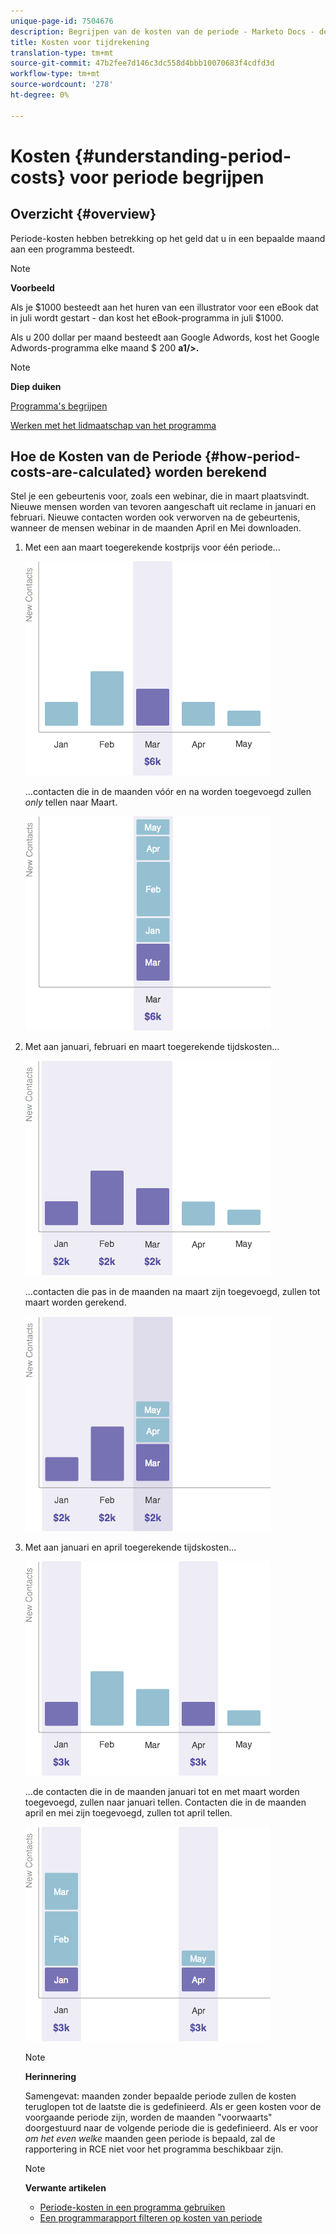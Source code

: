 ```yaml
---
unique-page-id: 7504676
description: Begrijpen van de kosten van de periode - Marketo Docs - de Documentatie van het Product
title: Kosten voor tijdrekening
translation-type: tm+mt
source-git-commit: 47b2fee7d146c3dc558d4bbb10070683f4cdfd3d
workflow-type: tm+mt
source-wordcount: '278'
ht-degree: 0%

---
```



# Kosten {#understanding-period-costs} voor periode begrijpen

## Overzicht {#overview}

Periode-kosten hebben betrekking op het geld dat u in een bepaalde maand aan een programma besteedt.

>[!NOTE]
>
>**Voorbeeld**
>
>Als je $1000 besteedt aan het huren van een illustrator voor een eBook dat in juli wordt gestart - dan kost het eBook-programma in juli $1000.
>
>Als u 200 dollar per maand besteedt aan Google Adwords, kost het Google Adwords-programma elke maand $ 200 **a1/>.**

>[!NOTE]
>
>**Diep duiken**
>
>[Programma&#39;s begrijpen](../../../../product-docs/core-marketo-concepts/programs/creating-programs/understanding-programs.md)
>
>[Werken met het lidmaatschap van het programma](../../../../product-docs/core-marketo-concepts/programs/creating-programs/understanding-program-membership.md)

## Hoe de Kosten van de Periode {#how-period-costs-are-calculated} worden berekend

Stel je een gebeurtenis voor, zoals een webinar, die in maart plaatsvindt. Nieuwe mensen worden van tevoren aangeschaft uit reclame in januari en februari. Nieuwe contacten worden ook verworven na de gebeurtenis, wanneer de mensen webinar in de maanden April en Mei downloaden.

1. Met een aan maart toegerekende kostprijs voor één periode...

   ![](assets/graph1.png)

   ...contacten die in de maanden vóór en na worden toegevoegd zullen *only* tellen naar Maart.

   ![](assets/graph2.png)

1. Met aan januari, februari en maart toegerekende tijdskosten...

   ![](assets/graph3.png)

   ...contacten die pas in de maanden na maart zijn toegevoegd, zullen tot maart worden gerekend.

   ![](assets/graph4.png)

1. Met aan januari en april toegerekende tijdskosten...

   ![](assets/graph5.png)

   ...de contacten die in de maanden januari tot en met maart worden toegevoegd, zullen naar januari tellen. Contacten die in de maanden april en mei zijn toegevoegd, zullen tot april tellen.

   ![](assets/graph6.png)

   >[!NOTE]
   >
   >**Herinnering**
   >
   >
   >Samengevat: maanden zonder bepaalde periode zullen de kosten teruglopen tot de laatste die is gedefinieerd. Als er geen kosten voor de voorgaande periode zijn, worden de maanden &quot;voorwaarts&quot; doorgestuurd naar de volgende periode die is gedefinieerd. Als er voor *om het even welke* maanden geen periode is bepaald, zal de rapportering in RCE niet voor het programma beschikbaar zijn.

   >[!NOTE]
   >
   >**Verwante artikelen**
   >
   >    
   >    
   >    * [Periode-kosten in een programma gebruiken](using-period-costs-in-a-program.md)
   >    * [Een programmarapport filteren op kosten van periode](../../../../product-docs/core-marketo-concepts/programs/program-performance-report/filter-a-program-report-by-period-cost.md)


